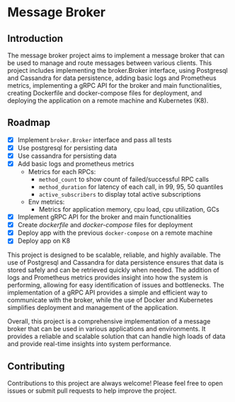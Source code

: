# Message Broker

## Introduction

The message broker project aims to implement a message broker that can be used to manage and route messages between various clients. This project includes implementing the broker.Broker interface, using Postgresql and Cassandra for data persistence, adding basic logs and Prometheus metrics, implementing a gRPC API for the broker and main functionalities, creating Dockerfile and docker-compose files for deployment, and deploying the application on a remote machine and Kubernetes (K8).

## Roadmap

- [X] Implement `broker.Broker` interface and pass all tests
- [X] Use postgresql for persisting data
- [X] Use cassandra for persisting data
- [X] Add basic logs and prometheus metrics
  - Metrics for each RPCs:
    - `method_count` to show count of failed/successful RPC calls
    - `method_duration` for latency of each call, in 99, 95, 50 quantiles
    - `active_subscribers` to display total active subscriptions
  - Env metrics:
    - Metrics for application memory, cpu load, cpu utilization, GCs
- [X] Implement gRPC API for the broker and main functionalities
- [X] Create *dockerfile* and *docker-compose* files for deployment
- [X] Deploy app with the previous `docker-compose` on a remote machine
- [X] Deploy app on K8

This project is designed to be scalable, reliable, and highly available. The use of Postgresql and Cassandra for data persistence ensures that data is stored safely and can be retrieved quickly when needed. The addition of logs and Prometheus metrics provides insight into how the system is performing, allowing for easy identification of issues and bottlenecks. The implementation of a gRPC API provides a simple and efficient way to communicate with the broker, while the use of Docker and Kubernetes simplifies deployment and management of the application.

Overall, this project is a comprehensive implementation of a message broker that can be used in various applications and environments. It provides a reliable and scalable solution that can handle high loads of data and provide real-time insights into system performance.

## Contributing

Contributions to this project are always welcome! Please feel free to open issues or submit pull requests to help improve the
project.
